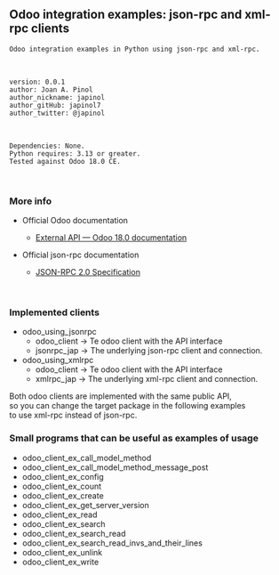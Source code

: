 ## Odoo integration examples: json-rpc and xml-rpc clients
    Odoo integration examples in Python using json-rpc and xml-rpc.
<br>

	version: 0.0.1
	author: Joan A. Pinol
	author_nickname: japinol
	author_gitHub: japinol7
	author_twitter: @japinol
<br>

	Dependencies: None.
	Python requires: 3.13 or greater.
    Tested against Odoo 18.0 CE.
<br>


### More info

* Official Odoo documentation
  * [External API — Odoo 18.0 documentation](https://www.odoo.com/documentation/18.0/developer/reference/external_api.html)

* Official json-rpc documentation
  * [JSON-RPC 2.0 Specification](https://www.jsonrpc.org/specification)

<br>

### Implemented clients
* odoo_using_jsonrpc
  * odoo_client  -> Te odoo client with the API interface
  * jsonrpc_jap  -> The underlying json-rpc client and connection.
* odoo_using_xmlrpc
  * odoo_client  -> Te odoo client with the API interface
  * xmlrpc_jap   -> The underlying xml-rpc client and connection.

Both odoo clients are implemented with the same public API,  <br>
so you can change the target package in the following examples <br>
to use xml-rpc instead of json-rpc. 
<br>


### Small programs that can be useful as examples of usage
  * odoo_client_ex_call_model_method
  * odoo_client_ex_call_model_method_message_post
  * odoo_client_ex_config
  * odoo_client_ex_count
  * odoo_client_ex_create
  * odoo_client_ex_get_server_version
  * odoo_client_ex_read
  * odoo_client_ex_search
  * odoo_client_ex_search_read
  * odoo_client_ex_search_read_invs_and_their_lines
  * odoo_client_ex_unlink
  * odoo_client_ex_write
  